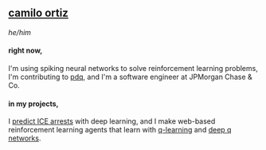 <!-- <img src="image.png" width=400></img> -->

## [camilo ortiz](https://camilodoa.ml)

*he/him*

#### right now,
I'm using spiking neural networks to solve reinforcement learning problems,
I'm contributing to [pdq](https://github.com/ProofDrivenQuerying/pdq),
and I'm a software engineer at JPMorgan Chase & Co.

#### in my projects,
I [predict ICE arrests](https://ai-melts-ice.ml) with deep
learning, and I make web-based reinforcement learning agents that learn with
[q-learning](https://camilodoa.ml/ra) and [deep q networks](https://camilodoa.ml/dra).


